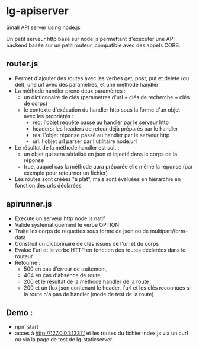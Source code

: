 # lg-apiserver
Small API server using node.js

Un petit serveur http basé sur node.js permettant d'exécuter une API backend basée sur un petit routeur, compatible avec des appels CORS.

## router.js
- Permet d'ajouter des routes avec les verbes get, post, put et delete (ou del), une url avec des paramètres, et une méthode handler
- La méthode handler prend deux paramètres :
  - un dictionnaire de clés (paramètres d'url + clés de recherche + clés de corps)
  - le contexte d'exécution du handler http sous la forme d'un objet avec les propriétés :
    - req: l'objet requête passé au handler par le serveur http
    - headers: les headers de retour déjà préparés par le handler
    - res: l'objet réponse passé au handler par le serveur http
    - url: l'objet url parser par l'utilitaire node.url
- Le résultat de la méthode handler est soit :
  - un objet qui sera sérialisé en json et injecté dans le corps de la réponse
  - true, auquel cas la méthode aura préparée elle même la réponse (par exemple pour retourner un fichier)
- Les routes sont créées "à plat", mais sont évaluées en hiérarchie en fonction des urls déclarées 

## apirunner.js
- Exécute un serveur http node.js natif
- Valide systématiquement le verbe OPTION
- Traite les corps de requettes sous forme de json ou de multipart/form-data
- Construit un dictionnaire de clés issues de l'url et du corps
- Evalue l'url et le verbe HTTP en fonction des routes déclarées dans le routeur
- Retourne :
  - 500 en cas d'erreur de traitement,
  - 404 en cas d'absence de route,
  - 200 et le résultat de la méthode handler de la route
  - 200 et un flux json contenant le header, l'url et les clés reconnues si la route n'a pas de handler (mode de test de la route)

## Demo :
- npm start
- accès à http://127.0.0.1:1337/ et les routes du fichier index.js via un curl ou via la page de test de lg-staticserver
